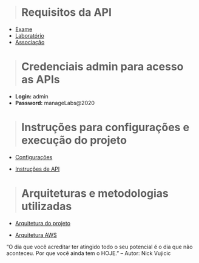 > # Requisitos da API

- [Exame](./documentation/examination.md)
- [Laboratório](./documentation/laboratory.md)
- [Associação](./documentation/association.md)

> # Credenciais admin para acesso as APIs

- **Login:** admin
- **Password:** manageLabs@2020

> # Instruções para configurações e execução do projeto

- [Configurações](./documentation/environment-configuration.md)

- [Instruções de API](./documentation/working-api.md)

> # Arquiteturas e metodologias utilizadas

- [Arquitetura do projeto](./documentation/project-architecture.md)

- [Arquitetura AWS](./documentation/aws-architecture.md)



“O dia que você acreditar ter atingido todo o seu potencial é o dia que não aconteceu. Por que você ainda tem o HOJE.” – Autor: Nick Vujicic
